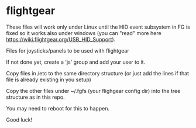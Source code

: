 # flightgear

These files will work only under Linux until the HID event subsystem in FG is fixed so it works also under windows (you can "read" more here https://wiki.flightgear.org/USB_HID_Support).

Files for joysticks/panels to be used with flightgear

If not done yet, create a 'js' group and add your user to it.

Copy files in /etc to the same directory structure (or just add the lines if that file is already existing in you setup)

Copy the other files under ~/.fgfs (your flighgear config dir) into the tree structure as in this repo.

You may need to reboot for this to happen.

Good luck!
